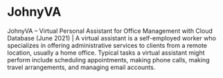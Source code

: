 # JohnyVA
JohnyVA – Virtual Personal Assistant for Office Management with Cloud Database (June 2021)
| A virtual assistant is a self-employed worker who specializes in offering administrative services to clients from a remote location, usually a home office. Typical tasks a virtual assistant might perform include scheduling appointments, making phone calls, making travel arrangements, and managing email accounts.
